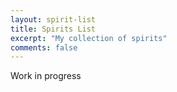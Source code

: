 ```yaml
---
layout: spirit-list
title: Spirits List
excerpt: "My collection of spirits"
comments: false
---
```


Work in progress